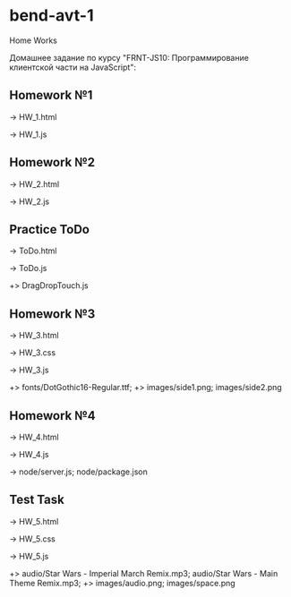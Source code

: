 # bend-avt-1
Home Works

 Домашнее задание по курсу "FRNT-JS10: Программирование клиентской части на JavaScript":
 
 Homework №1
 -----------

-> HW_1.html

-> HW_1.js

 Homework №2
 -----------
 
-> HW_2.html

-> HW_2.js

 Practice ToDo
 -------------
 
-> ToDo.html

-> ToDo.js

+> DragDropTouch.js

 Homework №3
 -----------
 
-> HW_3.html

-> HW_3.css

-> HW_3.js

+> fonts/DotGothic16-Regular.ttf;
+> images/side1.png;
 images/side2.png

 Homework №4
 -----------
 
-> HW_4.html

-> HW_4.js

-> node/server.js;
 node/package.json

  Test Task
 -----------
 
-> HW_5.html

-> HW_5.css

-> HW_5.js

+> audio/Star Wars - Imperial March Remix.mp3;
 audio/Star Wars - Main Theme Remix.mp3;
+> images/audio.png;
 images/space.png
